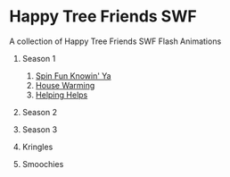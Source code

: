# Happy Tree Friends SWF
A collection of Happy Tree Friends SWF Flash Animations

1. Season 1
   1. [Spin Fun Knowin' Ya](./Season%201/01%20Spin%20Fun%20Knowin'%20Ya.swf)
   2. [House Warming](./Season%201/02%20House%20Warming.swf)
   3. [Helping Helps](./Season%201/Helping%20Helps.swf)
2. Season 2
   
3. Season 3
   
4. Kringles
   
5. Smoochies
   
